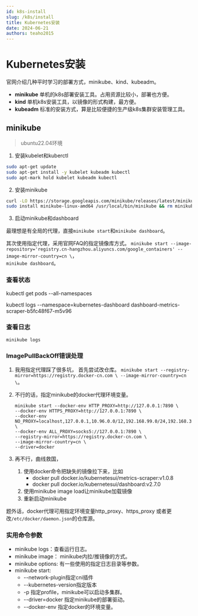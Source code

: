 ```yaml
---
id: k8s-install
slug: /k8s/install
title: Kubernetes安装
date: 2024-06-21
authors: teaho2015
---
```


# Kubernetes安装

官网介绍几种平时学习的部署方式，minikube、kind、kubeadm。

* **minikube** 单机的k8s部署安装工具。占用资源比较小，部署也方便。
* **kind** 单机k8s安装工具，以镜像的形式构建，最方便。
* **kubeadm** 标准的安装方式，算是比较便捷的生产级k8s集群安装管理工具。

## minikube

> ubuntu22.04环境

1. 安装kubelet和kuberctl

~~~bash
sudo apt-get update
sudo apt-get install -y kubelet kubeadm kubectl
sudo apt-mark hold kubelet kubeadm kubectl
~~~

2. 安装minikube

~~~bash
curl -LO https://storage.googleapis.com/minikube/releases/latest/minikube-linux-amd64
sudo install minikube-linux-amd64 /usr/local/bin/minikube && rm minikube-linux-amd64
~~~

3. 启动minikube和dashboard

最理想是有全局的代理，直接`minikube start`和`minikube dashboard`。

其次使用指定代理，采用官网FAQ的指定镜像库方式。
`minikube start --image-repository='registry.cn-hangzhou.aliyuncs.com/google_containers'
--image-mirror-country=cn \`，  
`minikube dashboard`。

### 查看状态

kubectl get pods --all-namespaces

kubectl logs --namespace=kubernetes-dashboard dashboard-metrics-scraper-b5fc48f67-m5v96

### 查看日志

`minikube logs`


### ImagePullBackOff错误处理

1. 我用指定代理踩了很多坑， 首先尝试改仓库。
  `minikube start --registry-mirror=https://registry.docker-cn.com \
    --image-mirror-country=cn \`。 

2. 不行的话，指定minikube的docker代理环境变量。  
   ~~~
   minikube start --docker-env HTTP_PROXY=http://127.0.0.1:7890 \  
   --docker-env HTTPS_PROXY=http://127.0.0.1:7890 \  
   --docker-env NO_PROXY=localhost,127.0.0.1,10.96.0.0/12,192.168.99.0/24,192.168.39.0/24 \  
   --docker-env ALL_PROXY=socks5://127.0.0.1:7890 \  
   --registry-mirror=https://registry.docker-cn.com \  
   --image-mirror-country=cn \  
   --driver=docker
   ~~~  
3. 再不行，曲线救国，
   1. 使用docker命令把缺失的镜像拉下来，比如
      * docker pull docker.io/kubernetesui/metrics-scraper:v1.0.8
      * docker pull docker.io/kubernetesui/dashboard:v2.7.0
   2. 使用minikube image load让minikube加载镜像
   3. 重新启动minikube

题外话，docker代理可用指定环境变量http_proxy、https_proxy 或者更改`/etc/docker/daemon.json`的仓库源。

### 实用命令参数

* minikube logs：查看运行日志。
* minikube image： minikube内拉/推镜像的方式。
* minikube options: 有一些使用的指定日志目录等参数。
* minikube start:
  * --network-plugin指定cni插件
  * --kubernetes-version指定版本
  * -p 指定profile，minikube可以启动多集群。
  * --driver=docker 指定minikube的部署驱动。
  * --docker-env 指定docker的环境变量。


